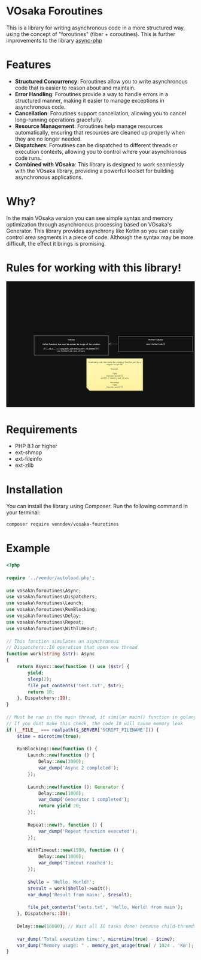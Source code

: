# VOsaka Foroutines
This is a library for writing asynchronous code in a more structured way, using the concept of "foroutines" (fiber + coroutines).
This is further improvements to the library [async-php](https://github.com/terremoth/php-async)

# Features
- **Structured Concurrency**: Foroutines allow you to write asynchronous code that is easier to reason about and maintain.
- **Error Handling**: Foroutines provide a way to handle errors in a structured manner, making it easier to manage exceptions in asynchronous code.
- **Cancellation**: Foroutines support cancellation, allowing you to cancel long-running operations gracefully.
- **Resource Management**: Foroutines help manage resources automatically, ensuring that resources are cleaned up properly when they are no longer needed.
- **Dispatchers**: Foroutines can be dispatched to different threads or execution contexts, allowing you to control where your asynchronous code runs.
- **Combined with VOsaka**: This library is designed to work seamlessly with the VOsaka library, providing a powerful toolset for building asynchronous applications.

# Why?
In the main VOsaka version you can see simple syntax and memory optimization through asynchronous processing based on VOsaka's Generator. This library provides asynchrony like Kotlin so you can easily control area segments in a piece of code. Although the syntax may be more difficult, the effect it brings is promising.

# Rules for working with this library!
<img src="https://github.com/vosaka-php/vosaka-foroutines/blob/main/rules.png" alt="Async PHP" width="800">

# Requirements
- PHP 8.1 or higher
- ext-shmop
- ext-fileinfo
- ext-zlib

# Installation
You can install the library using Composer. Run the following command in your terminal:

```bash
composer require venndev/vosaka-fourotines
```

# Example
```php
<?php

require '../vendor/autoload.php';

use vosaka\foroutines\Async;
use vosaka\foroutines\Dispatchers;
use vosaka\foroutines\Launch;
use vosaka\foroutines\RunBlocking;
use vosaka\foroutines\Delay;
use vosaka\foroutines\Repeat;
use vosaka\foroutines\WithTimeout;

// This function simulates an asynchronous
// Dispatchers::IO operation that open new thread
function work(string $str): Async
{
    return Async::new(function () use ($str) {
        yield;
        sleep(2);
        file_put_contents('test.txt', $str);
        return 10;
    }, Dispatchers::IO);
}

// Must be run in the main thread, it similar main() function in golang or kotlin, ...
// If you dont make this check, the code IO will cause memory leak
if (__FILE__ === realpath($_SERVER['SCRIPT_FILENAME'])) {
    $time = microtime(true);

    RunBlocking::new(function () {
        Launch::new(function () {
            Delay::new(3000);
            var_dump('Async 2 completed');
        });

        Launch::new(function (): Generator {
            Delay::new(1000);
            var_dump('Generator 1 completed');
            return yield 20;
        });

        Repeat::new(5, function () {
            var_dump('Repeat function executed');
        });

        WithTimeout::new(1500, function () {
            Delay::new(1000);
            var_dump('Timeout reached');
        });

        $hello = 'Hello, World!';
        $result = work($hello)->wait();
        var_dump('Result from main:', $result);

        file_put_contents('tests.txt', 'Hello, World! from main');
    }, Dispatchers::IO);

    Delay::new(10000); // Wait all IO tasks done! because child-threads will die when main thread exit!

    var_dump('Total execution time:', microtime(true) - $time);
    var_dump("Memory usage: " . memory_get_usage(true) / 1024 . 'KB');
}
```
